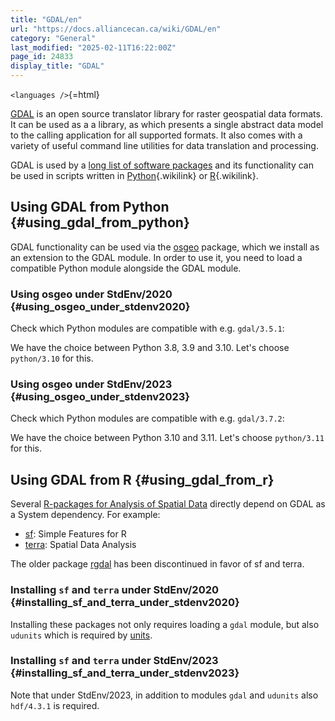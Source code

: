 ```yaml
---
title: "GDAL/en"
url: "https://docs.alliancecan.ca/wiki/GDAL/en"
category: "General"
last_modified: "2025-02-11T16:22:00Z"
page_id: 24833
display_title: "GDAL"
---
```


`<languages />`{=html}

[GDAL](https://www.gdal.org/) is an open source translator library for raster geospatial data formats. It can be used as a a library, as which presents a single abstract data model to the calling application for all supported formats. It also comes with a variety of useful command line utilities for data translation and processing.

GDAL is used by a [long list of software packages](https://gdal.org/software_using_gdal.html#software-using-gdal) and its functionality can be used in scripts written in [Python](https://docs.alliancecan.ca/Python "Python"){.wikilink} or [R](https://docs.alliancecan.ca/R "R"){.wikilink}.

## Using GDAL from Python {#using_gdal_from_python}

GDAL functionality can be used via the [osgeo](https://gdal.org/api/python/osgeo.html) package, which we install as an extension to the GDAL module. In order to use it, you need to load a compatible Python module alongside the GDAL module.

### Using osgeo under StdEnv/2020 {#using_osgeo_under_stdenv2020}

Check which Python modules are compatible with e.g. `gdal/3.5.1`:

We have the choice between Python 3.8, 3.9 and 3.10. Let\'s choose `python/3.10` for this.

### Using osgeo under StdEnv/2023 {#using_osgeo_under_stdenv2023}

Check which Python modules are compatible with e.g. `gdal/3.7.2`:

We have the choice between Python 3.10 and 3.11. Let\'s choose `python/3.11` for this.

## Using GDAL from R {#using_gdal_from_r}

Several [R-packages for Analysis of Spatial Data](https://cran.r-project.org/web/views/Spatial.html) directly depend on GDAL as a System dependency. For example:

- [sf](https://CRAN.R-project.org/package=sf): Simple Features for R
- [terra](https://CRAN.R-project.org/package=terra): Spatial Data Analysis

The older package [rgdal](https://CRAN.R-project.org/package=rgdal) has been discontinued in favor of sf and terra.

### Installing `sf` and `terra` under StdEnv/2020 {#installing_sf_and_terra_under_stdenv2020}

Installing these packages not only requires loading a `gdal` module, but also `udunits` which is required by [units](https://CRAN.R-project.org/package=units).

### Installing `sf` and `terra` under StdEnv/2023 {#installing_sf_and_terra_under_stdenv2023}

Note that under StdEnv/2023, in addition to modules `gdal` and `udunits` also `hdf/4.3.1` is required.
